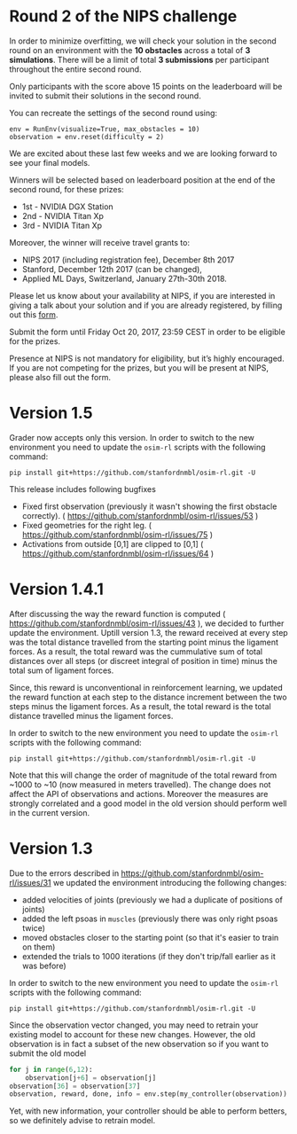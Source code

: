 # Round 2 of the NIPS challenge

In order to minimize overfitting, we will check your solution in the second round on an environment with the **10 obstacles** across a total of **3 simulations**. There will be a limit of total **3 submissions** per participant throughout the entire second round.

Only participants with the score above 15 points on the leaderboard will be invited to submit their solutions in the second round. 

You can recreate the settings of the second round using:

    env = RunEnv(visualize=True, max_obstacles = 10)
    observation = env.reset(difficulty = 2)

We are excited about these last few weeks and we are looking forward to see your final models. 

Winners will be selected based on leaderboard position at the end of the second round, for these prizes:

* 1st - NVIDIA DGX Station
* 2nd - NVIDIA Titan Xp
* 3rd - NVIDIA Titan Xp

Moreover, the winner will receive travel grants to:

* NIPS 2017 (including registration fee), December 8th 2017
* Stanford, December 12th 2017 (can be changed),
* Applied ML Days, Switzerland, January 27th-30th 2018.

Please let us know about your availability at NIPS, if you are interested in giving a talk about your solution and if you are already registered, by filling out this [form](https://plantvillage.us12.list-manage.com/track/click?u=f912313fcb27b4deb61905df6&id=cb5cbf2ad2&e=d92672213d).
 
Submit the form until Friday Oct 20, 2017, 23:59 CEST in order to be eligible for the prizes.

Presence at NIPS is not mandatory for eligibility, but it’s highly encouraged.
If you are not competing for the prizes, but you will be present at NIPS, please also fill out the form.

# Version 1.5

Grader now accepts only this version. In order to switch to the new environment you need to update the `osim-rl` scripts with the following command:

    pip install git+https://github.com/stanfordnmbl/osim-rl.git -U
    
This release includes following bugfixes

* Fixed first observation (previously it wasn't showing the first obstacle correctly). ( https://github.com/stanfordnmbl/osim-rl/issues/53 )
* Fixed geometries for the right leg. ( https://github.com/stanfordnmbl/osim-rl/issues/75 )
* Activations from outside [0,1] are clipped to [0,1] ( https://github.com/stanfordnmbl/osim-rl/issues/64 )

# Version 1.4.1

After discussing the way the reward function is computed ( https://github.com/stanfordnmbl/osim-rl/issues/43 ), we decided to further update the environment. Uptill version 1.3, the reward received at every step was the total distance travelled from the starting point minus the ligament forces. As a result, the total reward was the cummulative sum of total distances over all steps (or discreet integral of position in time) minus the total sum of ligament forces.

Since, this reward is unconventional in reinforcement learning, we updated the reward function at each step to the distance increment between the two steps minus the ligament forces. As a result, the total reward is the total distance travelled minus the ligament forces. 

In order to switch to the new environment you need to update the `osim-rl` scripts with the following command:

    pip install git+https://github.com/stanfordnmbl/osim-rl.git -U
    
Note that this will change the order of magnitude of the total reward from ~1000 to ~10 (now measured in meters travelled). The change does not affect the API of observations and actions. Moreover the measures are strongly correlated and a good model in the old version should perform well in the current version.

# Version 1.3

Due to the errors described in https://github.com/stanfordnmbl/osim-rl/issues/31 we updated the environment
introducing the following changes:

* added velocities of joints (previously we had a duplicate of positions of joints)
* added the left psoas in `muscles` (previously there was only right psoas twice)
* moved obstacles closer to the starting point (so that it's easier to train on them)
* extended the trials to 1000 iterations (if they don't trip/fall earlier as it was before)

In order to switch to the new environment you need to update the `osim-rl` scripts with the following command:

    pip install git+https://github.com/stanfordnmbl/osim-rl.git -U


Since the observation vector changed, you may need to retrain your existing model to account for these new changes.
However, the old observation is in fact a subset of the new observation so if you want to submit the old model
```python
for j in range(6,12):
    observation[j+6] = observation[j]
observation[36] = observation[37]
observation, reward, done, info = env.step(my_controller(observation))
```
Yet, with new information, your controller should be able to perform betters, so we definitely advise to retrain model.
